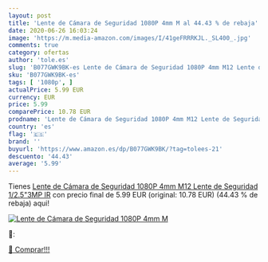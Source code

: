 ```yaml
---
layout: post
title: 'Lente de Cámara de Seguridad 1080P 4mm M al 44.43 % de rebaja'
date: 2020-06-26 16:03:24
image: 'https://m.media-amazon.com/images/I/41geFRRRKJL._SL400_.jpg'
comments: true
category: ofertas
author: 'tole.es'
slug: 'B077GWK9BK-es Lente de Cámara de Seguridad 1080P 4mm M12 Lente de...'
sku: 'B077GWK9BK-es'
tags: [ '1080p', ]
actualPrice: 5.99 EUR
currency: EUR
price: 5.99
comparePrice: 10.78 EUR
prodname: 'Lente de Cámara de Seguridad 1080P 4mm M12 Lente de Seguridad 1/2.5"3MP IR'
country: 'es'
flag: '🇪🇸'
brand: ''
buyurl: 'https://www.amazon.es/dp/B077GWK9BK/?tag=tolees-21'
descuento: '44.43'
average: '5.99'
---
```


Tienes [Lente de Cámara de Seguridad 1080P 4mm M12 Lente de Seguridad 1/2.5"3MP IR](https://www.amazon.es/dp/B077GWK9BK/?tag=tolees-21) con precio final de  5.99 EUR (original: 10.78 EUR) (44.43 %  de rebaja) aqui!

[![Lente de Cámara de Seguridad 1080P 4mm M](https://m.media-amazon.com/images/I/41geFRRRKJL._SL400_.jpg)](https://www.amazon.es/dp/B077GWK9BK/?tag=tolees-21)

🔎:


[🛒 Comprar!!!](https://www.amazon.es/dp/B077GWK9BK/?tag=tolees-21)
